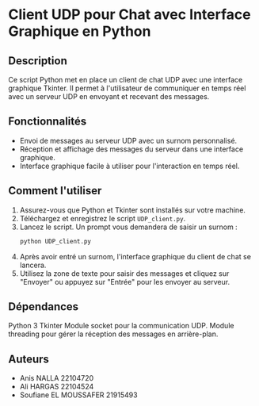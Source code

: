 # Client UDP pour Chat avec Interface Graphique en Python

## Description
Ce script Python met en place un client de chat UDP avec une interface graphique Tkinter. Il permet à l'utilisateur de communiquer en temps réel avec un serveur UDP en envoyant et recevant des messages.

## Fonctionnalités
- Envoi de messages au serveur UDP avec un surnom personnalisé.
- Réception et affichage des messages du serveur dans une interface graphique.
- Interface graphique facile à utiliser pour l'interaction en temps réel.

## Comment l'utiliser
1. Assurez-vous que Python et Tkinter sont installés sur votre machine.
2. Téléchargez et enregistrez le script `UDP_client.py`.
3. Lancez le script. Un prompt vous demandera de saisir un surnom :
   ```bash
   python UDP_client.py
4. Après avoir entré un surnom, l'interface graphique du client de chat se lancera.
5. Utilisez la zone de texte pour saisir des messages et cliquez sur "Envoyer" ou appuyez sur "Entrée" pour les envoyer au serveur.

## Dépendances 
Python 3
Tkinter
Module socket pour la communication UDP.
Module threading pour gérer la réception des messages en arrière-plan.

## Auteurs 
- Anis NALLA 22104720
- Ali HARGAS 22104524
- Soufiane EL MOUSSAFER 21915493